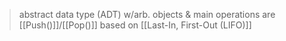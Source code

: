 >abstract data type (ADT) w/arb. objects & main operations are [[Push()]]/[[Pop()]] based on  [[Last-In, First-Out (LIFO)]]


